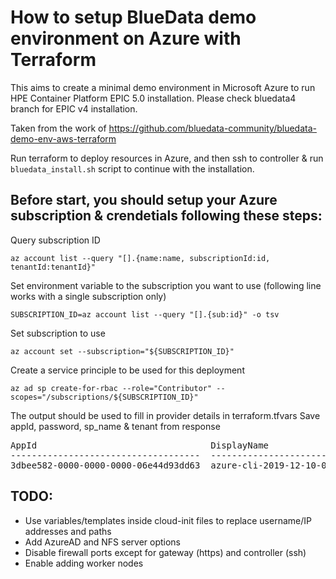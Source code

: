 # How to setup BlueData demo environment on Azure with Terraform

This aims to create a minimal demo environment in Microsoft Azure to run HPE Container Platform EPIC 5.0 installation.
Please check bluedata4 branch for EPIC v4 installation.

Taken from the work of https://github.com/bluedata-community/bluedata-demo-env-aws-terraform

Run terraform to deploy resources in Azure, and then ssh to controller & run `bluedata_install.sh` script to continue with the installation.


## Before start, you should setup your Azure subscription & crendetials following these steps:

Query subscription ID

`az account list --query "[].{name:name, subscriptionId:id, tenantId:tenantId}"`

Set environment variable to the subscription you want to use (following line works with a single subscription only)

`SUBSCRIPTION_ID=az account list --query "[].{sub:id}" -o tsv`

Set subscription to use

`az account set --subscription="${SUBSCRIPTION_ID}"`

Create a service principle to be used for this deployment

`az ad sp create-for-rbac --role="Contributor" --scopes="/subscriptions/${SUBSCRIPTION_ID}"`

The output should be used to fill in provider details in terraform.tfvars
Save appId, password, sp_name & tenant from response


<pre>
AppId                                 DisplayName                    Name                                  Password                              Tenant
------------------------------------  -----------------------------  ------------------------------------  ------------------------------------  ------------------------------------
3dbee582-0000-0000-0000-06e44d93dd63  azure-cli-2019-12-10-07-12-40  http://azure-cli-2019-12-10-07-12-40  bf3f0384-0000-0000-0000-6c39aecaaa21  105b2061-0000-0000-0000-24d304d195dc
</pre>

## TODO:

- Use variables/templates inside cloud-init files to replace username/IP addresses and paths
- Add AzureAD and NFS server options
- Disable firewall ports except for gateway (https) and controller (ssh)
- Enable adding worker nodes
